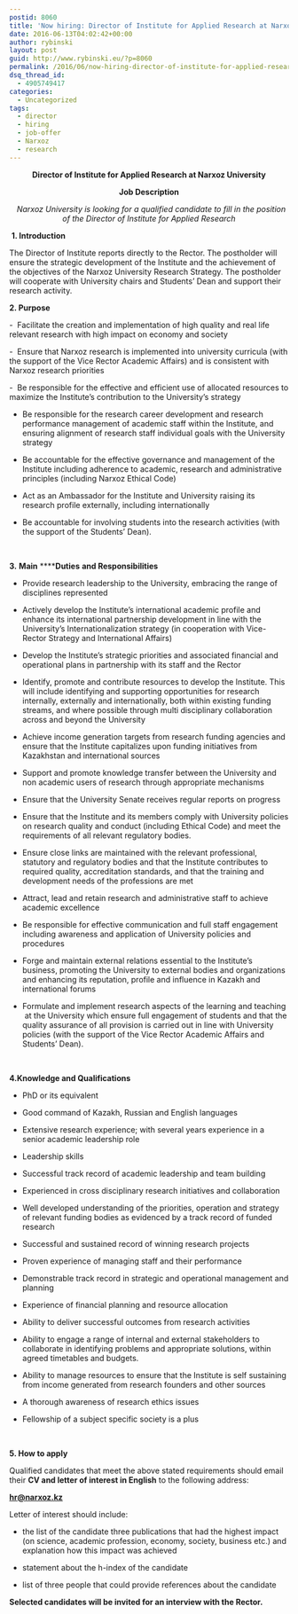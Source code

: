 ```yaml
---
postid: 8060
title: 'Now hiring: Director of Institute for Applied Research at Narxoz University'
date: 2016-06-13T04:02:42+00:00
author: rybinski
layout: post
guid: http://www.rybinski.eu/?p=8060
permalink: /2016/06/now-hiring-director-of-institute-for-applied-research-at-narxoz-university/
dsq_thread_id:
  - 4905749417
categories:
  - Uncategorized
tags:
  - director
  - hiring
  - job-offer
  - Narxoz
  - research
---
```

<p align="center">
  <strong>Director of Institute for Applied Research at Narxoz University</strong>
</p>

<p align="center">
  <strong>Job Description</strong>
</p>

<p align="center">
    <em>Narxoz University is looking for a qualified candidate to fill in the position of the Director of Institute for Applied Research</em>
</p>

 **1. Introduction**

The Director of Institute reports directly to the Rector. The postholder will ensure the strategic development of the Institute and the achievement of the objectives of the Narxoz University Research Strategy. The postholder will cooperate with University chairs and Students’ Dean and support their research activity.

**2. Purpose**

-  Facilitate the creation and implementation of high quality and real life relevant research with high impact on economy and society

-  Ensure that Narxoz research is implemented into university curricula (with the support of the Vice Rector Academic Affairs) and is consistent with Narxoz research priorities

-  Be responsible for the effective and efficient use of allocated resources to maximize the Institute’s contribution to the University’s strategy

- Be responsible for the research career development and research performance management of academic staff within the Institute, and ensuring alignment of research staff individual goals with the University strategy

- Be accountable for the effective governance and management of the Institute including adherence to academic, research and administrative principles (including Narxoz Ethical Code)

- Act as an Ambassador for the Institute and University raising its research profile externally, including internationally

- Be accountable for involving students into the research activities (with the support of the Students’ Dean).

 

**3.** **Main** ******Duties** ******and Responsibilities******

- Provide research leadership to the University, embracing the range of disciplines represented

- Actively develop the Institute’s international academic profile and enhance its international partnership development in line with the University’s Internationalization strategy (in cooperation with Vice-Rector Strategy and International Affairs)

- Develop the Institute’s strategic priorities and associated financial and operational plans in partnership with its staff and the Rector

- Identify, promote and contribute resources to develop the Institute. This will include identifying and supporting opportunities for research internally, externally and internationally, both within existing funding streams, and where possible through multi disciplinary collaboration across and beyond the University

- Achieve income generation targets from research funding agencies and ensure that the Institute capitalizes upon funding initiatives from Kazakhstan and international sources

- Support and promote knowledge transfer between the University and non academic users of research through appropriate mechanisms

- Ensure that the University Senate receives regular reports on progress

- Ensure that the Institute and its members comply with University policies on research quality and conduct (including Ethical Code) and meet the requirements of all relevant regulatory bodies.

- Ensure close links are maintained with the relevant professional, statutory and regulatory bodies and that the Institute contributes to required quality, accreditation standards, and that the training and development needs of the professions are met

- Attract, lead and retain research and administrative staff to achieve academic excellence

- Be responsible for effective communication and full staff engagement including awareness and application of University policies and procedures

- Forge and maintain external relations essential to the Institute’s business, promoting the University to external bodies and organizations and enhancing its reputation, profile and influence in Kazakh and international forums

- Formulate and implement research aspects of the learning and teaching  at the University which ensure full engagement of students and that the quality assurance of all provision is carried out in line with University policies (with the support of the Vice Rector Academic Affairs and Students’ Dean).

 

**4.Knowledge and Qualifications**

- PhD or its equivalent

- Good command of Kazakh, Russian and English languages

- Extensive research experience; with several years experience in a senior academic leadership role

- Leadership skills

- Successful track record of academic leadership and team building

- Experienced in cross disciplinary research initiatives and collaboration

- Well developed understanding of the priorities, operation and strategy of relevant funding bodies as evidenced by a track record of funded research

- Successful and sustained record of winning research projects

- Proven experience of managing staff and their performance

- Demonstrable track record in strategic and operational management and planning

- Experience of financial planning and resource allocation

- Ability to deliver successful outcomes from research activities

- Ability to engage a range of internal and external stakeholders to collaborate in identifying problems and appropriate solutions, within agreed timetables and budgets.

- Ability to manage resources to ensure that the Institute is self sustaining from income generated from research founders and other sources

- A thorough awareness of research ethics issues

- Fellowship of a subject specific society is a plus

 

**5. How to apply** 

Qualified candidates that meet the above stated requirements should email their **CV and letter of interest in English** to the following address:

**hr@narxoz.kz**

Letter of interest should include:

- the list of the candidate three publications that had the highest impact (on science, academic profession, economy, society, business etc.) and explanation how this impact was achieved

- statement about the h-index of the candidate

- list of three people that could provide references about the candidate

**Selected candidates will be invited for an interview with the Rector.**

 
